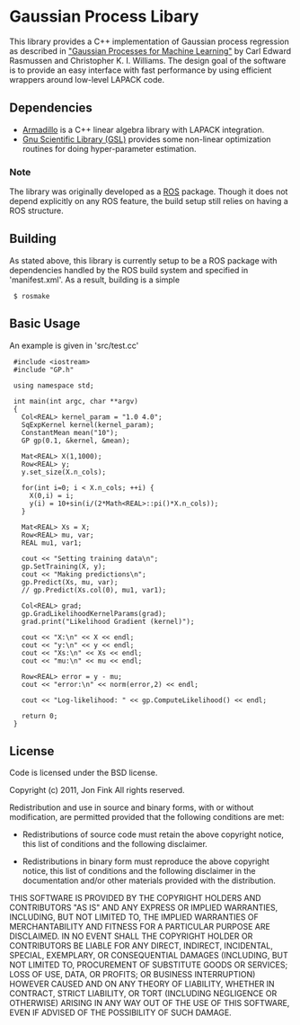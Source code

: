 Gaussian Process Libary
=======================

This library provides a C++ implementation of Gaussian process regression as described in ["Gaussian Processes for Machine Learning"](http://www.gaussianprocess.org/gpml/) by Carl Edward Rasmussen and Christopher K. I. Williams.  The design goal of the software is to provide an easy interface with fast performance by using efficient wrappers around low-level LAPACK code.

Dependencies
------------

* [Armadillo](http://arma.sourceforge.net/) is a C++ linear algebra library with LAPACK integration.
* [Gnu Scientific Library (GSL)](http://www.gnu.org/software/gsl/) provides some non-linear optimization routines for doing hyper-parameter estimation.

### Note
The library was originally developed as a [ROS](www.ros.org) package.  Though it does not depend explicitly on any ROS feature, the build setup still relies on having a ROS structure.

Building
--------
As stated above, this library is currently setup to be a ROS package with dependencies handled by the ROS build system and specified in 'manifest.xml'.  As a result, building is a simple

     $ rosmake

Basic Usage
-----------
An example is given in 'src/test.cc'

     #include <iostream>
     #include "GP.h"

     using namespace std;

     int main(int argc, char **argv)
     {
       Col<REAL> kernel_param = "1.0 4.0";
       SqExpKernel kernel(kernel_param);
       ConstantMean mean("10");
       GP gp(0.1, &kernel, &mean);

       Mat<REAL> X(1,1000);
       Row<REAL> y;
       y.set_size(X.n_cols);

       for(int i=0; i < X.n_cols; ++i) {
         X(0,i) = i;
         y(i) = 10+sin(i/(2*Math<REAL>::pi()*X.n_cols));
       }

       Mat<REAL> Xs = X;
       Row<REAL> mu, var;
       REAL mu1, var1;

       cout << "Setting training data\n";
       gp.SetTraining(X, y);
       cout << "Making predictions\n";
       gp.Predict(Xs, mu, var);
       // gp.Predict(Xs.col(0), mu1, var1);

       Col<REAL> grad;
       gp.GradLikelihoodKernelParams(grad);
       grad.print("Likelihood Gradient (kernel)");

       cout << "X:\n" << X << endl;
       cout << "y:\n" << y << endl;
       cout << "Xs:\n" << Xs << endl;
       cout << "mu:\n" << mu << endl;

       Row<REAL> error = y - mu;
       cout << "error:\n" << norm(error,2) << endl;

       cout << "Log-likelihood: " << gp.ComputeLikelihood() << endl;

       return 0;
     }

License
-------
Code is licensed under the BSD license.

Copyright (c) 2011, Jon Fink
All rights reserved.

Redistribution and use in source and binary forms, with or without modification, are permitted provided that the following conditions are met:

* Redistributions of source code must retain the above copyright notice, this list of conditions and the following disclaimer.

* Redistributions in binary form must reproduce the above copyright notice, this list of conditions and the following disclaimer in the documentation and/or other materials provided with the distribution.

THIS SOFTWARE IS PROVIDED BY THE COPYRIGHT HOLDERS AND CONTRIBUTORS "AS IS" AND ANY EXPRESS OR IMPLIED WARRANTIES, INCLUDING, BUT NOT LIMITED TO, THE IMPLIED WARRANTIES OF MERCHANTABILITY AND FITNESS FOR A PARTICULAR PURPOSE ARE DISCLAIMED. IN NO EVENT SHALL THE COPYRIGHT HOLDER OR CONTRIBUTORS BE LIABLE FOR ANY DIRECT, INDIRECT, INCIDENTAL, SPECIAL, EXEMPLARY, OR CONSEQUENTIAL DAMAGES (INCLUDING, BUT NOT LIMITED TO, PROCUREMENT OF SUBSTITUTE GOODS OR SERVICES; LOSS OF USE, DATA, OR PROFITS; OR BUSINESS INTERRUPTION) HOWEVER CAUSED AND ON ANY THEORY OF LIABILITY, WHETHER IN CONTRACT, STRICT LIABILITY, OR TORT (INCLUDING NEGLIGENCE OR OTHERWISE) ARISING IN ANY WAY OUT OF THE USE OF THIS SOFTWARE, EVEN IF ADVISED OF THE POSSIBILITY OF SUCH DAMAGE.
